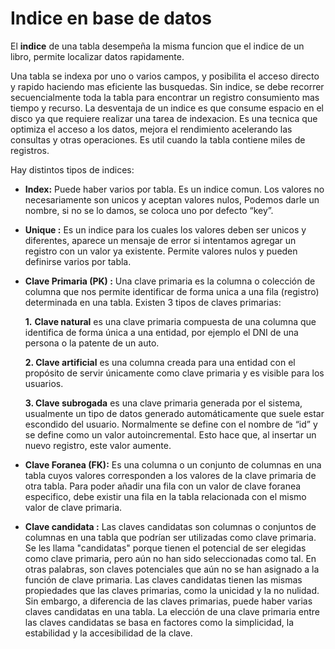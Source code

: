 # Indice en base de datos

El **indice** de una tabla desempeña la misma funcion que el indice de un libro, permite localizar datos rapidamente.

Una tabla se indexa por uno o varios campos, y posibilita el acceso directo y rapido haciendo mas eficiente las busquedas. Sin indice, se debe recorrer secuencialmente toda la tabla para encontrar un registro consumiento mas tiempo y recurso. La desventaja de un indice es que consume espacio en el disco ya que requiere realizar una tarea de indexacion. Es una tecnica que optimiza el acceso a los datos, mejora el rendimiento acelerando las consultas y otras operaciones. Es util cuando la tabla contiene miles de registros.

Hay distintos tipos de indices:

* **Index:** Puede haber varios por tabla. Es un indice comun. Los valores no necesariamente son unicos y aceptan valores nulos, Podemos darle un nombre, si no se lo damos, se coloca uno por defecto “key”.

* **Unique :** Es un indice para los cuales los valores deben ser unicos y diferentes, aparece un mensaje de error si intentamos agregar un registro con un valor ya existente. Permite valores nulos y pueden definirse varios por tabla.

* **Clave Primaria (PK) :** Una clave primaria es la columna o colección de columna que nos permite identificar de forma unica a una fila (registro) determinada en una tabla. Existen 3 tipos de claves primarias:

	**1.** **Clave natural** es una clave primaria compuesta de una columna que identifica de forma única a una entidad, por ejemplo el DNI de una persona o la patente de un auto.

	**2. Clave artificial** es una columna creada para una entidad con el propósito de servir únicamente como clave primaria y es visible para los usuarios.

	**3. Clave subrogada** es una clave primaria generada por el sistema, usualmente un tipo de datos generado automáticamente que suele estar escondido del usuario. Normalmente se define con el nombre de “id” y se define como un valor autoincremental. Esto hace que, al insertar un nuevo registro, este valor aumente.

* **Clave Foranea (FK):** Es una columna o un conjunto de columnas en una tabla cuyos valores corresponden a los valores de la clave primaria de otra tabla. Para poder añadir una fila con un valor de clave foranea especifico, debe existir una fila en la tabla relacionada con el mismo valor de clave primaria.

* **Clave candidata :** Las claves candidatas son columnas o conjuntos de columnas en una tabla que podrían ser utilizadas como clave primaria. Se les llama "candidatas" porque tienen el potencial de ser elegidas como clave primaria, pero aún no han sido seleccionadas como tal. En otras palabras, son claves potenciales que aún no se han asignado a la función de clave primaria. Las claves candidatas tienen las mismas propiedades que las claves primarias, como la unicidad y la no nulidad. Sin embargo, a diferencia de las claves primarias, puede haber varias claves candidatas en una tabla. La elección de una clave primaria entre las claves candidatas se basa en factores como la simplicidad, la estabilidad y la accesibilidad de la clave.
